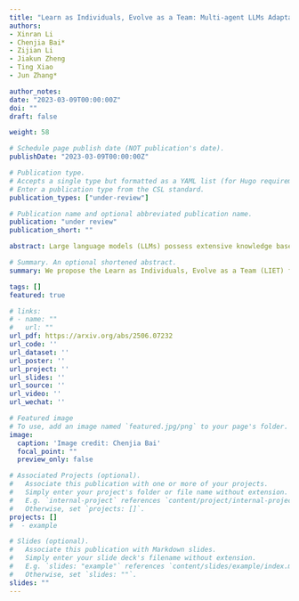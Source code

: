 ```yaml
---
title: "Learn as Individuals, Evolve as a Team: Multi-agent LLMs Adaptation in Embodied Environments"
authors:
- Xinran Li
- Chenjia Bai*
- Zijian Li
- Jiakun Zheng
- Ting Xiao
- Jun Zhang*

author_notes:
date: "2023-03-09T00:00:00Z"
doi: ""
draft: false

weight: 58

# Schedule page publish date (NOT publication's date).
publishDate: "2023-03-09T00:00:00Z"

# Publication type.
# Accepts a single type but formatted as a YAML list (for Hugo requirements).
# Enter a publication type from the CSL standard.
publication_types: ["under-review"]

# Publication name and optional abbreviated publication name.
publication: "under review"
publication_short: ""

abstract: Large language models (LLMs) possess extensive knowledge bases and strong reasoning capabilities, making them promising tools for complex, multi-agent planning in embodied environments. However, existing LLM-based planning algorithms remain limited by weak adaptation capabilities to multi-agent embodied scenarios. We address this limitation by introducing a framework that enables LLM agents to learn and evolve both before and during test time, equipping them with environment-relevant knowledge for better planning and enhanced communication for improved cooperation. Inspired by centralized training with decentralized execution in multi-agent reinforcement learning, we propose a Learn as Individuals, Evolve as a Team (LIET) paradigm for multi-agent LLMs adaptation. At the individual level, LLM agents learn a local utility function from exploratory datasets to better comprehend the embodied environment, which is then queried during test time to support informed decision-making. At the team level, LLM agents collaboratively and iteratively maintain and update a shared cooperation knowledge list based on new experiences, using it to guide more effective communication. By combining individual learning with team evolution, LIET enables comprehensive and flexible adaptation for LLM agents. Our experiments on Communicative Watch-And-Help and ThreeD-World Multi-Agent Transport benchmarks demonstrate that LIET, instantiated with both LLaMA and GPT-4o, outperforms existing baselines and exhibits strong cooperative planning abilities.

# Summary. An optional shortened abstract.
summary: We propose the Learn as Individuals, Evolve as a Team (LIET) framework to enable multi-agent LLMs to adapt to embodied environments through individual learning and team evolution

tags: []
featured: true

# links:
# - name: ""
#   url: ""
url_pdf: https://arxiv.org/abs/2506.07232
url_code: ''
url_dataset: ''
url_poster: ''
url_project: ''
url_slides: ''
url_source: ''
url_video: ''
url_wechat: ''

# Featured image
# To use, add an image named `featured.jpg/png` to your page's folder. 
image:
  caption: 'Image credit: Chenjia Bai'
  focal_point: ""
  preview_only: false

# Associated Projects (optional).
#   Associate this publication with one or more of your projects.
#   Simply enter your project's folder or file name without extension.
#   E.g. `internal-project` references `content/project/internal-project/index.md`.
#   Otherwise, set `projects: []`.
projects: []
#  - example

# Slides (optional).
#   Associate this publication with Markdown slides.
#   Simply enter your slide deck's filename without extension.
#   E.g. `slides: "example"` references `content/slides/example/index.md`.
#   Otherwise, set `slides: ""`.
slides: ""
---
```

